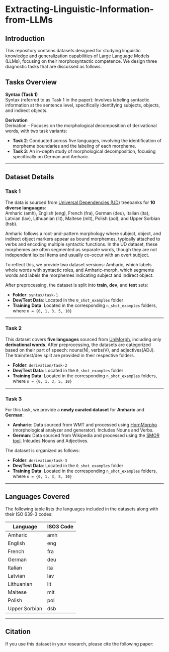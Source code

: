 # Extracting-Linguistic-Information-from-LLMs

## Introduction
This repository contains datasets designed for studying 
linguistic knowledge and generalization capabilities of Large Language Models (LLMs), focusing on their morphosyntactic competence. 
We design three diagnostic tasks that are discussed as follows.


## Tasks Overview

**Syntax (Task 1)**  
Syntax (referred to as Task 1 in the paper): Involves labeling syntactic information at the sentence level, specifically identifying subjects, objects, and indirect objects.

**Derivation**  
Derivation – Focuses on the morphological decomposition of derivational words, with two task variants:

- **Task 2**: Conducted across five languages, involving the identification of morpheme boundaries and the labeling of each morpheme.  
- **Task 3**: An in-depth study of morphological decomposition, focusing specifically on German and Amharic.

---

## Dataset Details

### Task 1
The data is sourced from [Universal Dependencies (UD)](https://universaldependencies.org/) treebanks for **10 diverse languages**:  
Amharic (amh), English (eng), French (fra), German (deu), Italian (ita), Latvian (lav), Lithuanian (lit), Maltese (mlt), Polish (pol), and Upper Sorbian (hsb).  

Amharic follows a root-and-pattern morphology where subject, object, and indirect object markers appear as bound morphemes, typically attached to verbs and encoding multiple syntactic functions. In the UD dataset, these morphemes are often segmented as separate words, though they are not independent lexical items and usually co-occur with an overt subject.

To reflect this, we provide two dataset versions: Amharic, which labels whole words with syntactic roles, and Amharic-morph, which segments words and labels the morphemes indicating subject and indirect object.

After preprocessing, the dataset is split into **train**, **dev**, and **test** sets:  
- **Folder**: `syntax/task-1`  
- **Dev/Test Data**: Located in the `0_shot_examples` folder  
- **Training Data**: Located in the corresponding `n_shot_examples` folders, where `n = {0, 1, 3, 5, 10}`  

---

### Task 2
This dataset covers **five languages** sourced from [UniMorph](https://unimorph.github.io/), including only **derivational words**. After preprocessing, the datasets are categorized based on their part of speech: nouns(N), verbs(V), and adjectives(ADJ). The train/test/dev split are provided in their respective folders.
- **Folder**: `derivation/task-2`  
- **Dev/Test Data**: Located in the `0_shot_examples` folder  
- **Training Data**: Located in the corresponding `n_shot_examples` folders, where `n = {0, 1, 3, 5, 10}` 

---

### Task 3
For this task, we provide a **newly curated dataset** for **Amharic** and **German**:  
- **Amharic**: Data sourced from WMT and processed using [HornMorpho](https://github.com/hltdi/HornMorpho/tree/master) (morphological analyzer and generator). Includes Nouns and Verbs. 
- **German**: Data sourced from Wikipedia and processed using the [SMOR tool](https://aclanthology.org/L04-1007.pdf). Inlcudes Nouns and Adjectives.


The dataset is organized as follows:  
- **Folder**: `derivation/task-3`  
- **Dev/Test Data**: Located in the `0_shot_examples` folder  
- **Training Data**: Located in the corresponding `n_shot_examples` folders, where `n = {0, 1, 3, 5, 10}` 

---

## Languages Covered
The following table lists the languages included in the datasets along with their ISO 639-3 codes:

| Language       | ISO3 Code |
|----------------|-----------|
| Amharic        | amh       |
| English        | eng       |
| French         | fra       |
| German         | deu       |
| Italian        | ita       |
| Latvian        | lav       |
| Lithuanian     | lit       |
| Maltese        | mlt       |
| Polish         | pol       |
| Upper Sorbian  | dsb       |


---

## Citation
If you use this dataset in your research, please cite the following paper:
